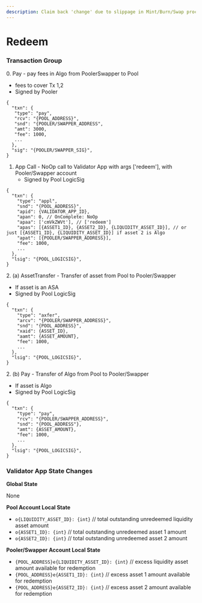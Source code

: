```yaml
---
description: Claim back 'change' due to slippage in Mint/Burn/Swap process.
---
```


# Redeem

### Transaction Group

0\. Pay - pay fees in Algo from PoolerSwapper to Pool

* fees to cover Tx 1,2
* Signed by Pooler

```
{
  "txn": {
   "type": "pay",
   "rcv": "{POOL_ADDRESS}",
   "snd": "{POOLER/SWAPPER_ADDRESS",
   "amt": 3000,
   "fee": 1000,
   ...
  },
  "sig": "{POOLER/SWAPPER_SIG}",
}
```

1. App Call - NoOp call to Validator App with args \['redeem'], with Pooler/Swapper account
   * Signed by Pool LogicSig

```
{
  "txn": {
    "type": "appl",
    "snd": "{POOL_ADDRESS}",
    "apid": {VALIDATOR_APP_ID},
    "apan": 0, // OnComplete: NoOp
    "apaa": ['cmVkZWVt'], // ['redeem']
    "apas": [{ASSET1_ID}, {ASSET2_ID}, {LIQUIDITY_ASSET_ID}], // or just [{ASSET1_ID}, {LIQUIDITY_ASSET_ID}] if asset 2 is Algo
    "apat": [{POOLER/SWAPPER_ADDRESS}],
    "fee": 1000,
    ...
  },
  "lsig": "{POOL_LOGICSIG}",
}
```

2\. (a) AssetTransfer - Transfer of asset from Pool to Pooler/Swapper

* If asset is an ASA
* Signed by Pool LogicSig

```
{
  "txn": {
    "type": "axfer",
    "arcv": "{POOLER/SWAPPER_ADDRESS}",
    "snd": "{POOL_ADDRESS}",
    "xaid": {ASSET_ID},
    "aamt": {ASSET_AMOUNT},
    "fee": 1000,
    ...
  },
  "lsig": "{POOL_LOGICSIG}",
}
```

2\. (b) Pay - Transfer of Algo from Pool to Pooler/Swapper

* If asset is Algo
* Signed by Pool LogicSig

```
{
  "txn": {
    "type": "pay",
    "rcv": "{POOLER/SWAPPER_ADDRESS}",
    "snd": "{POOL_ADDRESS"},
    "amt": {ASSET_AMOUNT},
    "fee": 1000,
    ...
  },
  "lsig": "{POOL_LOGICSIG}",
}
```

### Validator App State Changes

**Global State**

None

**Pool Account Local State**

* `o{LIQUIDITY_ASSET_ID}: {int}` // total outstanding unredeemed liquidity asset amount
* `o{ASSET1_ID}: {int}` // total outstanding unredeemed asset 1 amount
* `o{ASSET2_ID}: {int}` // total outstanding unredeemed asset 2 amount

**Pooler/Swapper Account Local State**

* `{POOL_ADDRESS}e{LIQUIDITY_ASSET_ID}: {int}` // excess liquidity asset amount available for redemption
* `{POOL_ADDRESS}e{ASSET1_ID}: {int}` // excess asset 1 amount available for redemption
* `{POOL_ADDRESS}e{ASSET2_ID}: {int}` // excess asset 2 amount available for redemption
